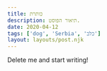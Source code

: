 ```yaml
---
title: כותרת
description: תיאור הפוסט.
date: 2020-04-12
tags: ['dog', 'Serbia', 'כלב']
layout: layouts/post.njk
---
```


Delete me and start writing!

